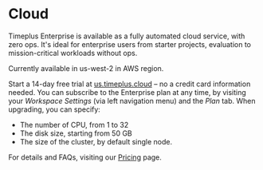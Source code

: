 # Cloud

Timeplus Enterprise is available as a fully automated cloud service, with zero ops. It's ideal for enterprise users from starter projects, evaluation to mission-critical workloads without ops.

Currently available in us-west-2 in AWS region.

Start a 14-day free trial at [us.timeplus.cloud](https://us.timeplus.cloud) – no a credit card information needed. You can subscribe to the Enterprise plan at any time, by visiting your *Workspace Settings* (via left navigation menu) and the *Plan* tab. When upgrading, you can specify:

- The number of CPU, from 1 to 32
- The disk size, starting from 50 GB
- The size of the cluster, by default single node.

For details and FAQs, visiting our [Pricing](https://timeplus.com/pricing) page.
